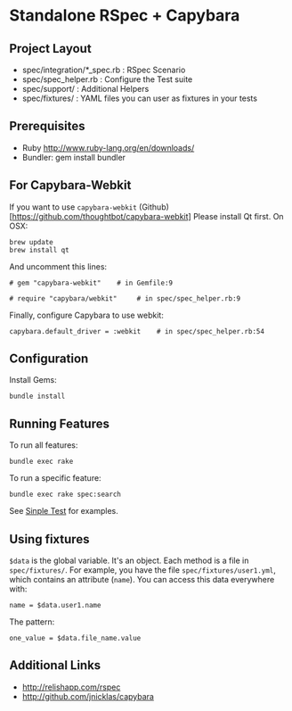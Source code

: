 # Standalone RSpec + Capybara

## Project Layout

* spec/integration/*_spec.rb : RSpec Scenario
* spec/spec_helper.rb : Configure the Test suite
* spec/support/ : Additional Helpers
* spec/fixtures/ : YAML files you can user as fixtures in your tests

## Prerequisites

* Ruby http://www.ruby-lang.org/en/downloads/
* Bundler: gem install bundler

## For Capybara-Webkit

If you want to use `capybara-webkit` (Github)[https://github.com/thoughtbot/capybara-webkit] Please install Qt first. On OSX:

    brew update
    brew install qt

And uncomment this lines:

    # gem "capybara-webkit"    # in Gemfile:9
    
    # require "capybara/webkit"     # in spec/spec_helper.rb:9

Finally, configure Capybara to use webkit:

    capybara.default_driver = :webkit    # in spec/spec_helper.rb:54

## Configuration

Install Gems:
    
    bundle install

## Running Features

To run all features: 

    bundle exec rake

To run a specific feature: 

    bundle exec rake spec:search

See [Sinple Test](https://github.com/grosser/single_test) for examples.

## Using fixtures

`$data` is the global variable. It's an object. Each method is a file in `spec/fixtures/`. For example, you have the file `spec/fixtures/user1.yml`, which contains an attribute (`name`).
You can access this data everywhere with:

    name = $data.user1.name

The pattern:

    one_value = $data.file_name.value

## Additional Links

* http://relishapp.com/rspec
* http://github.com/jnicklas/capybara
